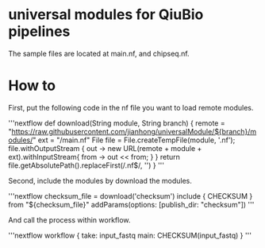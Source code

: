 # universal modules for QiuBio pipelines

The sample files are located at main.nf, and chipseq.nf.

# How to

First, put the following code in the nf file you want to load remote modules.

'''nextflow
def download(String module, String branch) {
  remote = "https://raw.githubusercontent.com/jianhong/universalModule/${branch}/modules/"
  ext    = "/main.nf"
  File file = File.createTempFile(module, '.nf');
    file.withOutputStream { out ->
      new URL(remote + module + ext).withInputStream{ from -> out << from; }
    }
    return file.getAbsolutePath().replaceFirst(/.nf$/, '')
}
'''

Second, include the modules by download the modules.

'''nextflow
checksum_file = download('checksum')
include { CHECKSUM } from "${checksum_file}" addParams(options: [publish_dir: "checksum"])
'''

And call the process within workflow.

'''nextflow
workflow {
  take: input_fastq
  main:
  CHECKSUM(input_fastq)
}
'''
